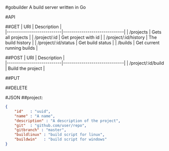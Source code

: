 #gobuilder
A build server written in Go

#API

##GET
| URI                       | Description                  |  
|---------------------------|------------------------------|
| /projects                 | Gets all projects            |
| /project/:id              | Get project with id          | 
| /project/:id/history      | The build history            |
| /project/:id/status       | Get build status             | 
| /builds                   | Get current running builds   |

##POST
| URI                       | Description                  |  
|---------------------------|------------------------------|
| /project/:id/build        | Build the project            |

##PUT

##DELETE

#JSON
##project:
```json
{
    "id"   : "uuid",
    "name" : "A name",
    "description" : "A description of the project",
    "git"  : "github.com/user/repo",
    "gitbranch" : "master",
    "buildlinux" : "build script for linux",
    "buildwin"   : "build script for windows"
}
```
